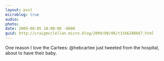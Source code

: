 ```yaml
---
layout: post
microblog: true
audio: 
photo: 
date: 2009-08-05 18:00:00 -0600
guid: http://craigmcclellan.micro.blog/2009/08/06/t3166288667.html
---
```

One reason I love the Cartees: @hebcartee just tweeted from the hospital, about to have their baby.

